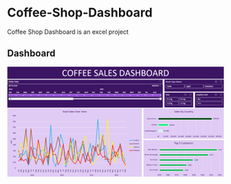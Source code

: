 # Coffee-Shop-Dashboard
Coffee Shop Dashboard is an excel project
## Dashboard
![](https://github.com/ogtknscn/Coffee-Shop-Dashboard/blob/main/Coffee_Order_Project/Dashboard_SS.png?raw=true)
